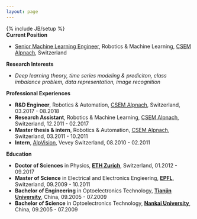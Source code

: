 ```yaml
---
layout: page
---
```

{% include JB/setup %}
<br/>
**Current Position**
- <a href="https://www.linkedin.com/in/jianwen-sun-phd-60a07924/" target="_blank">Senior Machine Learning Engineer</a>, Robotics & Machine Learning, <a href="http://www.csem.ch" target="_blank">CSEM Alpnach</a>, Switzerland

**Research Interests**
* *Deep learning theory, time series modeling & prediciton, class imbalance problem, data representation, image recognition*

**Professional Experiences**
- **R&D Engineer**, Robotics & Automation, <a href="http://www.csem.ch" target="_blank">CSEM Alpnach</a>, Switzerland, 03.2017 - 08.2018
- **Research Assistant**, Robotics & Machine Learning, <a href="http://www.csem.ch" target="_blank">CSEM Alpnach</a>, Switzerland, 12.2011 - 02.2017
- **Master thesis & intern**, Robotics & Automation, <a href="http://www.csem.ch" target="_blank">CSEM Alpnach</a>, Switzerland, 03.2011 - 10.2011
- **Intern**, <a href="http://www.alpvision.com" target="_blank">AlpVision</a>, Vevey Switzerland, 08.2010 - 02.2011

**Education**
- **Doctor of Sciences** in Physics, <a href="https://www.ethz.ch/en.html" target="_blank">**ETH Zurich**</a>, Switzerland, 01.2012 - 09.2017
    <!--- _Thesis_: <a href="https://www.research-collection.ethz.ch/handle/20.500.11850/198807" target="_blank">A Quality Inspection System for Precision Machinery Based on Generative Modeling</a>-->
- **Master of Science** in Electrical and Electronics Engieering, <a href="http://www.epfl.ch" target="_blank">**EPFL**</a>, Switzerland, 09.2009 - 10.2011
- **Bachelor of Engineering** in Optoelectronics Technology, <a href="http://www.tju.edu.cn" target="_blank">**Tianjin University**</a>, China, 09.2005 - 07.2009
- **Bachelor of Science** in Optoelectronics Technology, <a href="http://www.nankai.edu.cn" target="_blank">**Nankai University**</a>, China, 09.2005 - 07.2009

<!--**<a href="https://github.com/jsinfo/jsinfo.github.com/blob/master/_includes/JSn_CV.pdf" target="_blank">Curriculum Vitae</a>**-->

